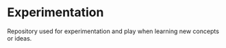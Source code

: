 # Experimentation
Repository used for experimentation and play when learning new concepts or ideas.
